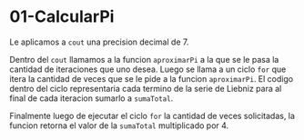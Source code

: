 # 01-CalcularPi

Le aplicamos a `cout` una precision decimal de 7.

Dentro del `cout` llamamos a la funcion `aproximarPi` a la que se le pasa la cantidad de iteraciones que uno desea.
Luego se llama a un ciclo `for` que itera la cantidad de veces que se le pide a la funcion `aproximarPi`. El codigo dentro del ciclo representaria cada termino de la serie de Liebniz para al final de cada iteracion sumarlo a `sumaTotal`.

Finalmente luego de ejecutar el ciclo `for` la cantidad de veces solicitadas, la funcion retorna el valor de la `sumaTotal` multiplicado por 4.